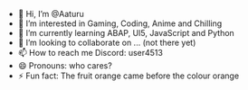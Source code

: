 - 👋 Hi, I’m @Aaturu
- 👀 I’m interested in Gaming, Coding, Anime and Chilling
- 🌱 I’m currently learning ABAP, UI5, JavaScript and Python
- 💞️ I’m looking to collaborate on ... (not there yet)
- 📫 How to reach me Discord: user4513 
- 😄 Pronouns: who cares?
- ⚡ Fun fact: The fruit orange came before the colour orange

<!---
Aaturu/Aaturu is a ✨ special ✨ repository because its `README.md` (this file) appears on your GitHub profile.
You can click the Preview link to take a look at your changes.
--->

